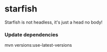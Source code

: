 # starfish
Starfish is not headless, it's just a head no body!

### Update dependencies
mvn versions:use-latest-versions
